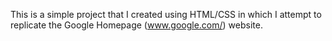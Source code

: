 This is a simple project that I created using HTML/CSS in which I attempt to replicate the Google Homepage (www.google.com/) website.